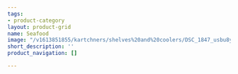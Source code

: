 ```yaml
---
tags:
- product-category
layout: product-grid
name: Seafood
image: "/v1613851855/kartchners/shelves%20and%20coolers/DSC_1847_usbu8y.jpg"
short_description: ''
product_navigation: []

---
```

